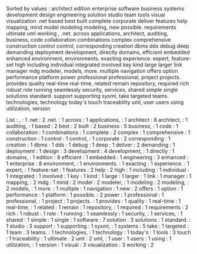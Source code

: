 Sorted by values :
architect edition enterprise software business systems development design engineering solution studio team tools visual visualization .net based best built complete corporate deliver features help mapping, mind model modeling modeling, new possible. requirements ultimate uml working , .net. across applications, architect, auditing, business, code collaboration combinations complex comprehensive construction control control, corresponding creation dbms dds debug deep demanding deployment development, directly domains, efficient embedded enhanced environment, environments. exacting experience. expert, feature-set high including individual integrated involved key kind large larger link manager mdg modeler, models, more. multiple navigation offers option performance platform power professional professional, project projects. provides quality real-time real-time, related remain repository, required rich robust role running seamlessly security, services, shared simple single solutions standard. support supporting sysml, take targeted teams. technologies, technology today's touch traceability uml, user users using utilization, version 

List :
, : 1
.net : 2
.net. : 1
across : 1
applications, : 1
architect : 8
architect, : 1
auditing, : 1
based : 2
best : 2
built : 2
business : 5
business, : 1
code : 1
collaboration : 1
combinations : 1
complete : 2
complex : 1
comprehensive : 1
construction : 1
control : 1
control, : 1
corporate : 2
corresponding : 1
creation : 1
dbms : 1
dds : 1
debug : 1
deep : 1
deliver : 2
demanding : 1
deployment : 1
design : 3
development : 4
development, : 1
directly : 1
domains, : 1
edition : 8
efficient : 1
embedded : 1
engineering : 3
enhanced : 1
enterprise : 8
environment, : 1
environments. : 1
exacting : 1
experience. : 1
expert, : 1
feature-set : 1
features : 2
help : 2
high : 1
including : 1
individual : 1
integrated : 1
involved : 1
key : 1
kind : 1
large : 1
larger : 1
link : 1
manager : 1
mapping, : 2
mdg : 1
mind : 2
model : 2
modeler, : 1
modeling : 2
modeling, : 2
models, : 1
more. : 1
multiple : 1
navigation : 1
new : 2
offers : 1
option : 1
performance : 1
platform : 1
possible. : 2
power : 1
professional : 1
professional, : 1
project : 1
projects. : 1
provides : 1
quality : 1
real-time : 1
real-time, : 1
related : 1
remain : 1
repository, : 1
required : 1
requirements : 2
rich : 1
robust : 1
role : 1
running : 1
seamlessly : 1
security, : 1
services, : 1
shared : 1
simple : 1
single : 1
software : 7
solution : 3
solutions : 1
standard. : 1
studio : 3
support : 1
supporting : 1
sysml, : 1
systems : 5
take : 1
targeted : 1
team : 3
teams. : 1
technologies, : 1
technology : 1
today's : 1
tools : 3
touch : 1
traceability : 1
ultimate : 2
uml : 2
uml, : 1
user : 1
users : 1
using : 1
utilization, : 1
version : 1
visual : 3
visualization : 3
working : 2
